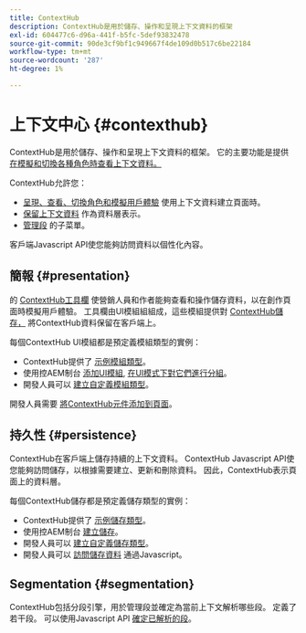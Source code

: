 ```yaml
---
title: ContextHub
description: ContextHub是用於儲存、操作和呈現上下文資料的框架
exl-id: 604477c6-d96a-441f-b5fc-5def93832478
source-git-commit: 90de3cf9bf1c949667f4de109d0b517c6be22184
workflow-type: tm+mt
source-wordcount: '287'
ht-degree: 1%

---
```


# 上下文中心 {#contexthub}

ContextHub是用於儲存、操作和呈現上下文資料的框架。 它的主要功能是提供 [在模擬和切換各種角色時查看上下文資料。](/help/sites-cloud/authoring/personalization/contexthub.md)

ContextHub允許您：

* [呈現、查看、切換角色和模擬用戶體驗](#presentation) 使用上下文資料建立頁面時。
* [保留上下文資料](#persistence) 作為資料層表示。
* [管理段](#segmentation) 的子菜單。

客戶端Javascript API使您能夠訪問資料以個性化內容。

## 簡報 {#presentation}

的 [ContextHub工具欄](/help/sites-cloud/authoring/personalization/contexthub.md) 使營銷人員和作者能夠查看和操作儲存資料，以在創作頁面時模擬用戶體驗。 工具欄由UI模組組組成，這些模組提供對 [ContextHub儲存，](#persistence) 將ContextHub資料保留在客戶端上。

每個ContextHub UI模組都是預定義模組類型的實例：

* ContextHub提供了 [示例模組類型](sample-modules.md)。
* 使用控AEM制台 [添加UI模組](configuring-contexthub.md#adding-a-ui-module), [在UI模式下對它們進行分組](configuring-contexthub.md#adding-a-ui-mode)。
* 開發人員可以 [建立自定義模組類型](extending-contexthub.md#creating-contexthub-ui-module-types)。

開發人員需要 [將ContextHub元件添加到頁面](configuring-contexthub.md)。

## 持久性 {#persistence}

ContextHub在客戶端上儲存持續的上下文資料。 ContextHub Javascript API使您能夠訪問儲存，以根據需要建立、更新和刪除資料。 因此，ContextHub表示頁面上的資料層。

每個ContextHub儲存都是預定義儲存類型的實例：

* ContextHub提供了 [示例儲存類型](sample-stores.md)。
* 使用控AEM制台 [建立儲存](configuring-contexthub.md#creating-a-contexthub-store)。
* 開發人員可以 [建立自定義儲存類型](extending-contexthub.md#creating-custom-store-candidates)。
* 開發人員可以 [訪問儲存資料](adding-contexthub.md#interacting-with-contexthub-stores) 通過Javascript。

## Segmentation {#segmentation}

ContextHub包括分段引擎，用於管理段並確定為當前上下文解析哪些段。 定義了若干段。 可以使用Javascript API [確定已解析的段](adding-contexthub.md#determining-resolved-contexthub-segments)。
